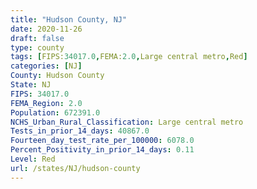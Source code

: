 ```yaml
---
title: "Hudson County, NJ"
date: 2020-11-26
draft: false
type: county
tags: [FIPS:34017.0,FEMA:2.0,Large central metro,Red]
categories: [NJ]
County: Hudson County
State: NJ
FIPS: 34017.0
FEMA_Region: 2.0
Population: 672391.0
NCHS_Urban_Rural_Classification: Large central metro
Tests_in_prior_14_days: 40867.0
Fourteen_day_test_rate_per_100000: 6078.0
Percent_Positivity_in_prior_14_days: 0.11
Level: Red
url: /states/NJ/hudson-county
---
```



